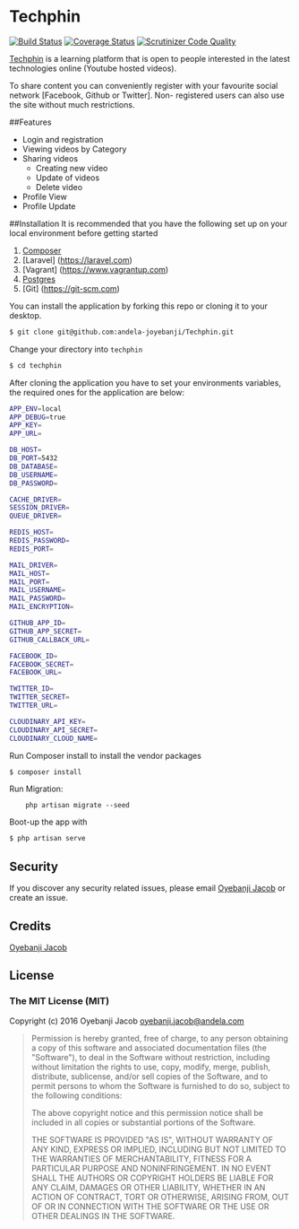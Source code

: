# Techphin 

[![Build Status](https://travis-ci.org/andela-joyebanji/Techphin.svg?branch=develop)](https://travis-ci.org/andela-joyebanji/Techphin)
 [![Coverage Status](https://coveralls.io/repos/github/andela-joyebanji/Techphin/badge.svg?branch=develop)](https://coveralls.io/github/andela-joyebanji/Techphin?branch=develop)
[![Scrutinizer Code Quality](https://scrutinizer-ci.com/g/andela-joyebanji/Techphin/badges/quality-score.png?b=develop)](https://scrutinizer-ci.com/g/andela-joyebanji/Techphin/?branch=develop)

[Techphin](https://techphin.herokuapp.com) is a learning platform that is open to people interested in the latest technologies online (Youtube hosted videos).

To share content you can conveniently register with your favourite social network [Facebook, Github or Twitter]. Non-
registered users can also use the site without much restrictions.

##Features
- Login and registration
- Viewing videos by Category
- Sharing videos
  - Creating new video
  - Update of videos
  - Delete video
- Profile View
- Profile Update


##Installation
It is recommended that you have the following set up on your local environment before getting started

1. [Composer](https://getcomposer.org)
2. [Laravel] (https://laravel.com)
3. [Vagrant] (https://www.vagrantup.com) 
4. [Postgres](http://www.postgresql.org)
5. [Git] (https://git-scm.com)

You can install the application by forking this repo or cloning it to your desktop. 

```bash
$ git clone git@github.com:andela-joyebanji/Techphin.git
```

Change your directory into `techphin`

```bash
$ cd techphin
```

After cloning the application
you have to set your environments variables, the required ones for the application are below:

```bash
APP_ENV=local
APP_DEBUG=true
APP_KEY=
APP_URL=

DB_HOST=
DB_PORT=5432
DB_DATABASE=
DB_USERNAME=
DB_PASSWORD=

CACHE_DRIVER=
SESSION_DRIVER=
QUEUE_DRIVER=

REDIS_HOST=
REDIS_PASSWORD=
REDIS_PORT=

MAIL_DRIVER=
MAIL_HOST=
MAIL_PORT=
MAIL_USERNAME=
MAIL_PASSWORD=
MAIL_ENCRYPTION=

GITHUB_APP_ID=
GITHUB_APP_SECRET=
GITHUB_CALLBACK_URL=

FACEBOOK_ID=
FACEBOOK_SECRET=
FACEBOOK_URL=

TWITTER_ID=
TWITTER_SECRET=
TWITTER_URL=

CLOUDINARY_API_KEY=
CLOUDINARY_API_SECRET=
CLOUDINARY_CLOUD_NAME=
```
Run Composer install to install the vendor packages

```bash
$ composer install
```

Run Migration:

```artisan
    php artisan migrate --seed
```

Boot-up the app with 

```bash
$ php artisan serve
```

## Security

If you discover any security related issues, please email [Oyebanji Jacob](oyebanji.jacob@andela.com) or create an issue.

## Credits

[Oyebanji Jacob](https://github.com/andela-joyebanji)

## License

### The MIT License (MIT)

Copyright (c) 2016 Oyebanji Jacob <oyebanji.jacob@andela.com>

> Permission is hereby granted, free of charge, to any person obtaining a copy
> of this software and associated documentation files (the "Software"), to deal
> in the Software without restriction, including without limitation the rights
> to use, copy, modify, merge, publish, distribute, sublicense, and/or sell
> copies of the Software, and to permit persons to whom the Software is
> furnished to do so, subject to the following conditions:
>
> The above copyright notice and this permission notice shall be included in
> all copies or substantial portions of the Software.
>
> THE SOFTWARE IS PROVIDED "AS IS", WITHOUT WARRANTY OF ANY KIND, EXPRESS OR
> IMPLIED, INCLUDING BUT NOT LIMITED TO THE WARRANTIES OF MERCHANTABILITY,
> FITNESS FOR A PARTICULAR PURPOSE AND NONINFRINGEMENT. IN NO EVENT SHALL THE
> AUTHORS OR COPYRIGHT HOLDERS BE LIABLE FOR ANY CLAIM, DAMAGES OR OTHER
> LIABILITY, WHETHER IN AN ACTION OF CONTRACT, TORT OR OTHERWISE, ARISING FROM,
> OUT OF OR IN CONNECTION WITH THE SOFTWARE OR THE USE OR OTHER DEALINGS IN
> THE SOFTWARE.
